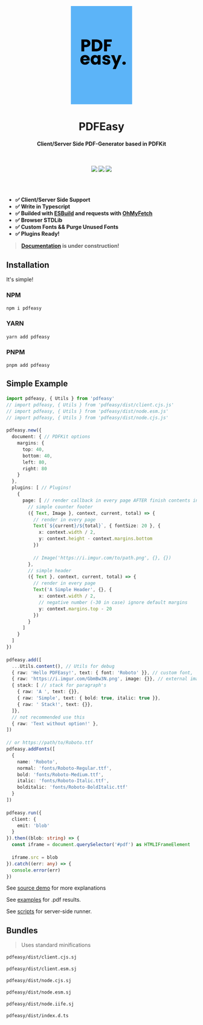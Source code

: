 <p align="center">
  <img src="./.github/logo.png" height="260">
</p>

<h1 align="center">
PDFEasy
</h1>
<h4 align="center">
Client/Server Side PDF-Generator based in PDFKit
<h4>
<br>
<p align="center">
  <a><img src="https://img.shields.io/github/workflow/status/Novout/pdfeasy/Tests?style=for-the-badge&color=5cb4f8&"></a>
  <a><img src="https://img.shields.io/github/license/Novout/pdfeasy?style=for-the-badge&color=5cb4f8&label="></a>
  <a><img src="https://img.shields.io/github/lerna-json/v/Novout/pdfeasy?style=for-the-badge&color=5cb4f8&label="></a>
<p>

<br>
<br>

- **✅ Client/Server Side Support**
- **✅ Write in Typescript**
- **✅ Builded with [ESBuild](https://github.com/evanw/esbuild) and requests with [OhMyFetch](https://github.com/unjs/ohmyfetch)**
- **✅ Browser STDLib**
- **✅ Custom Fonts && Purge Unused Fonts**
- **✅ Plugins Ready!**

> [Documentation](https://pdfeasy.vercel.app/) is under construction!

## Installation

It's simple!

### NPM

```shell
npm i pdfeasy
```

### YARN

```shell
yarn add pdfeasy
```

### PNPM

```shell
pnpm add pdfeasy
```

## Simple Example

```ts
import pdfeasy, { Utils } from 'pdfeasy'
// import pdfeasy, { Utils } from 'pdfeasy/dist/client.cjs.js'
// import pdfeasy, { Utils } from 'pdfeasy/dist/node.esm.js'
// import pdfeasy, { Utils } from 'pdfeasy/dist/node.cjs.js'

pdfeasy.new({
  document: { // PDFKit options
    margins: {
      top: 40,
      bottom: 40,
      left: 80,
      right: 80
    }
  },
  plugins: [ // Plugins!
    {
      page: [ // render callback in every page AFTER finish contents insert. Not support before at this time.
        // simple counter footer
        ({ Text, Image }, context, current, total) => {
          // render in every page
          Text(`${current}/${total}`, { fontSize: 20 }, {
            x: context.width / 2,
            y: context.height - context.margins.bottom
          })

          // Image('https://i.imgur.com/to/path.png', {}, {})
        },
        // simple header
        ({ Text }, context, current, total) => {
          // render in every page
          Text('A Simple Header', {}, {
            x: context.width / 2,
            // negative number (-30 in case) ignore default margins
            y: context.margins.top - 20
          })
        }
      ]
    }
  ]
})

pdfeasy.add([
  ...Utils.content(), // Utils for debug
  { raw: 'Hello PDFEasy!', text: { font: 'Roboto' }}, // custom font,
  { raw: 'https://i.imgur.com/GbmBw3N.png', image: {}}, // external image
  { stack: [ // stack for paragraph's
    { raw: 'A ', text: {}},
    { raw: 'Simple', text: { bold: true, italic: true }},
    { raw: ' Stack!', text: {}},
  ]},
  // not recommended use this
  { raw: 'Text without option!' },
])

// or https://path/to/Roboto.ttf
pdfeasy.addFonts([
  {
    name: 'Roboto',
    normal: 'fonts/Roboto-Regular.ttf',
    bold: 'fonts/Roboto-Medium.ttf',
    italic: 'fonts/Roboto-Italic.ttf',
    bolditalic: 'fonts/Roboto-BoldItalic.ttf'
  }
])

pdfeasy.run({
  client: {
    emit: 'blob'
  }
}).then((blob: string) => {
  const iframe = document.querySelector('#pdf') as HTMLIFrameElement

  iframe.src = blob
}).catch((err: any) => {
  console.error(err)
})
```

See [source demo](./packages/pdfeasy-vite-demo/) for more explanations

See [examples](./packages/pdfeasy/examples/) for .pdf results.

See [scripts](./packages/pdfeasy/scripts/generate/) for server-side runner.

## Bundles

> Uses standard minifications

`pdfeasy/dist/client.cjs.sj`

`pdfeasy/dist/client.esm.sj`

`pdfeasy/dist/node.cjs.sj`

`pdfeasy/dist/node.esm.sj`

`pdfeasy/dist/node.iife.sj`

`pdfeasy/dist/index.d.ts`